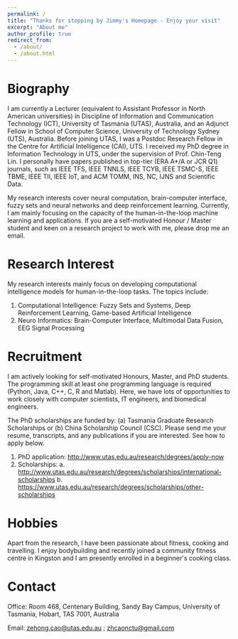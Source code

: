 ```yaml
---
permalink: /
title: "Thanks for stopping by Jimmy's Homepage - Enjoy your visit"
excerpt: "About me"
author_profile: true
redirect_from: 
  - /about/
  - /about.html
---
```


Biography
======
I am currently a Lecturer (equivalent to Assistant Professor in North American universities) in Discipline of Information and Communication Technology (ICT), University of Tasmania (UTAS), Australia, and an Adjunct Fellow in School of Computer Science, University of Technology Sydney (UTS), Australia. Before joining UTAS, I was a Postdoc Research Fellow in the Centre for Artificial Intelligence (CAI), UTS. I received my PhD degree in Information Technology in UTS, under the supervision of Prof. Chin-Teng Lin. I personally have papers published in top-tier (ERA A*/A or JCR Q1) journals, such as IEEE TFS, IEEE TNNLS, IEEE TCYB, IEEE TSMC-S, IEEE TBME, IEEE TII, IEEE IoT, and ACM TOMM, INS, NC, IJNS and Scientific Data.

My research interests cover neural computation, brain-computer interface, fuzzy sets and neural networks and deep reinforcement learning. Currently, I am mainly focusing on the capacity of the human-in-the-loop machine learning and applications. If you are a self-motivated Honour / Master student and keen on a research project to work with me, please drop me an email.

Research Interest
======
My research interests mainly focus on developing computational intelligence models for human-in-the-loop tasks. The topics include:

1. Computational Intelligence: Fuzzy Sets and Systems, Deep Reinforcement Learning, Game-based Artificial Intelligence
2. Neuro Informatics: Brain-Computer Interface, Multimodal Data Fusion, EEG Signal Processing

Recruitment
======
I am actively looking for self-motivated Honours, Master, and PhD students. The programming skill at least one programming language is required (Python, Java, C++, C, R and Matlab). Here, we have lots of opportunities to work closely with computer scientists, IT engineers, and biomedical engineers.

The PhD scholarships are funded by: (a) Tasmania Graduate Research Scholarships or (b) China Scholarship Council (CSC). Please send me your resume, transcripts, and any publications if you are interested. See how to apply below.

1. PhD application: http://www.utas.edu.au/research/degrees/apply-now
2. Scholarships: 
a. http://www.utas.edu.au/research/degrees/scholarships/international-scholarships
b. https://www.utas.edu.au/research/degrees/scholarships/other-scholarships

Hobbies
======
Apart from the research, I have been passionate about fitness, cooking and travelling. I enjoy bodybuilding and recently joined a community fitness centre in Kingston and I am presently enrolled in a beginner's cooking class.

Contact
======
Office: Room 468, Centenary Building, Sandy Bay Campus, University of Tasmania, Hobart, TAS 7001, Australia

Email: zehong.cao@utas.edu.au ; zhcaonctu@gmail.com

